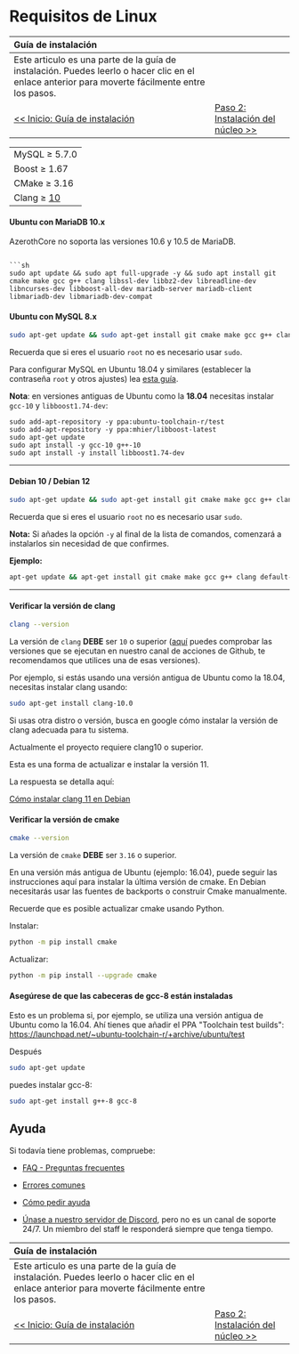 # Requisitos de Linux

| Guía de instalación | |
| :- | :- |
| Este articulo es una parte de la guía de instalación. Puedes leerlo o hacer clic en el enlace anterior para moverte fácilmente entre los pasos. |
| [<< Inicio: Guía de instalación](installation.md) | [Paso 2: Instalación del núcleo >>](core-installation.md) |

| |
| :- |
| MySQL ≥ 5.7.0 |
| Boost ≥ 1.67 |
| CMake ≥ 3.16 |
| Clang ≥ [10](https://github.com/azerothcore/azerothcore-wotlk/actions?query=workflow%3Acore-build) |

#### Ubuntu con MariaDB 10.x

AzerothCore no soporta las versiones 10.6 y 10.5 de MariaDB.
```

```sh
sudo apt update && sudo apt full-upgrade -y && sudo apt install git cmake make gcc g++ clang libssl-dev libbz2-dev libreadline-dev libncurses-dev libboost-all-dev mariadb-server mariadb-client libmariadb-dev libmariadb-dev-compat
```

#### Ubuntu con MySQL 8.x

```sh
sudo apt-get update && sudo apt-get install git cmake make gcc g++ clang libmysqlclient-dev libssl-dev libbz2-dev libreadline-dev libncurses-dev mysql-server libboost-all-dev
```

Recuerda que si eres el usuario `root` no es necesario usar `sudo`.

Para configurar MySQL en Ubuntu 18.04 y similares (establecer la contraseña `root` y otros ajustes) lea [esta guía](https://www.digitalocean.com/community/tutorials/how-to-install-mysql-on-ubuntu-18-04).

**Nota**: en versiones antiguas de Ubuntu como la **18.04** necesitas instalar `gcc-10` y `libboost1.74-dev`:

```
sudo add-apt-repository -y ppa:ubuntu-toolchain-r/test
sudo add-apt-repository -y ppa:mhier/libboost-latest
sudo apt-get update
sudo apt install -y gcc-10 g++-10
sudo apt install -y install libboost1.74-dev
```

---

#### Debian 10 / Debian 12

```sh
sudo apt-get update && sudo apt-get install git cmake make gcc g++ clang default-libmysqlclient-dev libssl-dev libbz2-dev libreadline-dev libncurses-dev mariadb-server libboost-all-dev
```

Recuerda que si eres el usuario `root` no es necesario usar `sudo`.

**Nota:** Si añades la opción `-y` al final de la lista de comandos, comenzará a instalarlos sin necesidad de que confirmes.

**Ejemplo:**

```sh
apt-get update && apt-get install git cmake make gcc g++ clang default-libmysqlclient-dev libssl-dev libbz2-dev libreadline-dev libncurses-dev mariadb-server libboost-all-dev -y
```

---

#### Verificar la versión de clang

```sh
clang --version
```

La versión de `clang` **DEBE** ser `10` o superior ([aquí](https://github.com/azerothcore/azerothcore-wotlk/actions?query=workflow%3Acore-build) puedes comprobar las versiones que se ejecutan en nuestro canal de acciones de Github, te recomendamos que utilices una de esas versiones).

Por ejemplo, si estás usando una versión antigua de Ubuntu como la 18.04, necesitas instalar clang usando:

```sh
sudo apt-get install clang-10.0
```

Si usas otra distro o versión, busca en google cómo instalar la versión de clang adecuada para tu sistema.

Actualmente el proyecto requiere clang10 o superior.

Esta es una forma de actualizar e instalar la versión 11.

La respuesta se detalla aquí:

[Cómo instalar clang 11 en Debian](https://stackoverflow.com/questions/66223241/how-to-install-clang-11-on-debian)

#### Verificar la versión de cmake

```sh
cmake --version
```

La versión de `cmake` **DEBE** ser `3.16` o superior.

En una versión más antigua de Ubuntu (ejemplo: 16.04), puede seguir las instrucciones aquí para instalar la última versión de cmake. En Debian necesitarás usar las fuentes de backports o construir Cmake manualmente.

Recuerde que es posible actualizar cmake usando Python.

Instalar:

```sh
python -m pip install cmake
```

Actualizar:

```sh
python -m pip install --upgrade cmake
```

#### Asegúrese de que las cabeceras de gcc-8 están instaladas

Esto es un problema si, por ejemplo, se utiliza una versión antigua de Ubuntu como la 16.04. Ahí tienes que añadir el PPA "Toolchain test builds":
https://launchpad.net/~ubuntu-toolchain-r/+archive/ubuntu/test

Después

```sh
sudo apt-get update
```

puedes instalar gcc-8: 

```sh
sudo apt-get install g++-8 gcc-8
```

## Ayuda

Si todavía tiene problemas, compruebe:

* [FAQ - Preguntas frecuentes](faq.md)

* [Errores comunes](common-errors.md)

* [Cómo pedir ayuda](how-to-ask-for-help.md)

* [Únase a nuestro servidor de Discord](https://discord.gg/gkt4y2x), pero no es un canal de soporte 24/7. Un miembro del staff le responderá siempre que tenga tiempo.

| Guía de instalación | |
| :- | :- |
| Este articulo es una parte de la guía de instalación. Puedes leerlo o hacer clic en el enlace anterior para moverte fácilmente entre los pasos. |
| [<< Inicio: Guía de instalación](installation.md) | [Paso 2: Instalación del núcleo >>](core-installation.md) |

